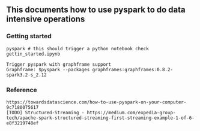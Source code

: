 ## This documents how to use pyspark to do data intensive operations

### Getting started

```
pyspark # this should trigger a python notebook check gettin_started.ipynb
```

```
Trigger pyspark with graphframe support
Graphframe: $pyspark --packages graphframes:graphframes:0.8.2-spark3.2-s_2.12
```

### Reference

```
https://towardsdatascience.com/how-to-use-pyspark-on-your-computer-9c7180075617
[TODO] Structured-Streaming - https://medium.com/expedia-group-tech/apache-spark-structured-streaming-first-streaming-example-1-of-6-e8f3219748ef

```